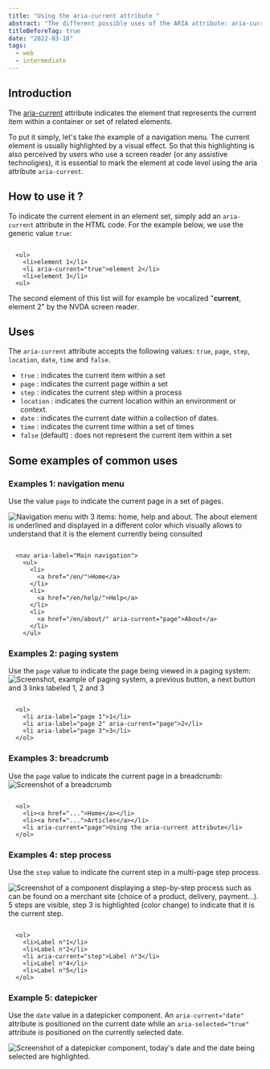 ```yaml
---
title: "Using the aria-current attribute "
abstract: "The different possible uses of the ARIA attribute: aria-current"
titleBeforeTag: true
date: "2022-03-10"
tags:
  - web
  - intermediate
---
```

  
## Introduction
The [aria-current](https://www.w3.org/TR/wai-aria-1.2/#aria-current) attribute indicates the element that represents the current item within a container or set of related elements.

To put it simply, let's take the example of a navigation menu. The current element is usually highlighted by a visual effect. So that this highlighting is also perceived by users who use a screen reader (or any assistive technoligies), it is essential to mark the element at code level using the aria attribute `aria-current`.

## How to use it ?

To indicate the current element in an element set, simply add an `aria-current` attribute in the HTML code. For the example below, we use the generic value `true`: 

<pre><code class="html">
  &lt;ul&gt;
    &lt;li&gt;element 1&lt;/li&gt;
    &lt;li <span class="important">aria-current="true"</span>&gt;element 2&lt;/li&gt;
    &lt;li&gt;element 3&lt;/li&gt;
  &lt;ul&gt;
</code></pre>

The second element of this list will for example be vocalized "**current**, element 2" by the NVDA screen reader. 

## Uses

The `aria-current` attribute accepts the following values: `true`, `page`, `step`, `location`, `date`, `time` and `false`.

- `true` : indicates the current item within a set
- `page` : indicates the current page within a set
- `step` : indicates the current step within a process
- `location` : indicates the current location within an environment or context.
- `date` : indicates the current date within a collection of dates.
- `time` : indicates the current time within a set of times
- `false` (default) : does not represent the current item within a set


## Some examples of common uses

### Examples 1: navigation menu

Use the value `page` to indicate the current page in a set of pages.

![Navigation menu with 3 items: home, help and about. The about element is underlined and displayed in a different color which visually allows to understand that it is the element currently being consulted ](../images/using-aria-current-attribute/menu-navigation.png)

<pre><code class="html">
  &lt;nav aria-label="Main navigation"&gt;
    &lt;ul&gt;
      &lt;li&gt;
        &lt;a href="/en/"&gt;Home&lt;/a&gt;
      &lt;/li&gt;
      &lt;li&gt;
        &lt;a href="/en/help/"&gt;Help&lt;/a&gt;
      &lt;/li&gt;
      &lt;li&gt;
        &lt;a href="/en/about/" <span class="important">aria-current="page"</span>&gt;About&lt;/a&gt;
      &lt;/li&gt;      
    &lt;/ul&gt;
</code></pre>

### Examples 2: paging system

Use the `page` value to indicate the page being viewed in a paging system: 
![Screenshot, example of paging system, a previous button, a next button and 3 links labeled 1, 2 and 3 ](../images/using-aria-current-attribute/pagination.png)

<pre><code class="html">
  &lt;ol&gt;
    &lt;li aria-label="page 1"&gt;1&lt;/li&gt;
    &lt;li aria-label="page 2" <span class="important">aria-current="page"</span>&gt;2&lt;/li&gt;
    &lt;li aria-label="page 3"&gt;3&lt;/li&gt;    
  &lt;/ol&gt;
</code></pre>

### Examples 3: breadcrumb

Use the `page` value to indicate the current page in a breadcrumb: 
![Screenshot of a breadcrumb ](../images/using-aria-current-attribute/breadcrumb.png)

<pre><code class="html">
  &lt;ol&gt;
    &lt;li&gt;&lt;a href="..."&gt;Home&lt;/a&gt;&lt;/li&gt;
    &lt;li&gt;&lt;a href="..."&gt;Articles&lt;/a&gt;&lt;/li&gt;
    &lt;li <span class="important">aria-current="page"</span>&gt;Using the aria-current attribute&lt;/li&gt;
  &lt;/ol&gt;
</code></pre>

### Examples 4: step process

Use the `step` value to indicate the current step in a multi-page step process. 

![Screenshot of a component displaying a step-by-step process such as can be found on a merchant site (choice of a product, delivery, payment...). 5 steps are visible, step 3 is highlighted (color change) to indicate that it is the current step. ](../images/using-aria-current-attribute/stepbar.png)

<pre><code class="html">
  &lt;ol&gt;
    &lt;li&gt;Label n°1&lt;/li&gt;
    &lt;li&gt;Label n°2&lt;/li&gt;
    &lt;li <span class="important">aria-current="step"</span>&gt;Label n°3&lt;/li&gt;
    &lt;li&gt;Label n°4&lt;/li&gt;
    &lt;li&gt;Label n°5&lt;/li&gt;
  &lt;/ol&gt;
</code></pre>

### Example 5: datepicker

Use the `date` value in a datepicker component. An `aria-current="date"` attribute is positioned on the current date while an `aria-selected="true"` attribute is positioned on the currently selected date.

![Screenshot of a datepicker component, today's date and the date being selected are highlighted.](../images/using-aria-current-attribute/datepicker.png)
